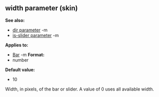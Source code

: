 ## width parameter (skin)
**See also:**
*   [dir parameter](/ref/%7Bskin%7D/param/dir.md) -m
*   [is-slider parameter](/ref/%7Bskin%7D/param/is-slider.md) -m
<!-- -->
**Applies to:**
*   [Bar](/ref/%7Bskin%7D/control/bar.md) -m<!-- -->
**Format:**
*   number
<!-- -->
**Default value:**
*   10


Width, in pixels, of the bar or slider. A value of 0 uses all
available width.